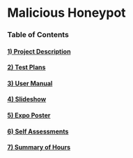# Malicious Honeypot
### Table of Contents

#### [1) Project Description](https://github.com/alexperkins/Senior-Design/blob/master/Project%20Details/Project-Description.md)
#### [2) Test Plans](https://github.com/alexperkins/Senior-Design/tree/master/Test%20Plans)
#### [3) User Manual](https://github.com/alexperkins/Senior-Design/blob/master/User%20Manual/User%20Manual.pdf)
#### [4) Slideshow](https://github.com/alexperkins/Senior-Design/blob/master/Slideshow/Spring%20Final%20Presentation.pptx)
#### [5) Expo Poster](https://github.com/alexperkins/Senior-Design/blob/master/Expo%20Poster/Malicious%20Honeypot%20Expo%20Poster.pdf)
#### [6) Self Assessments](https://github.com/alexperkins/Senior-Design/tree/master/Self%20Assesments)
#### [7) Summary of Hours](https://github.com/alexperkins/Senior-Design/tree/master/Summary%20of%20Hours)

